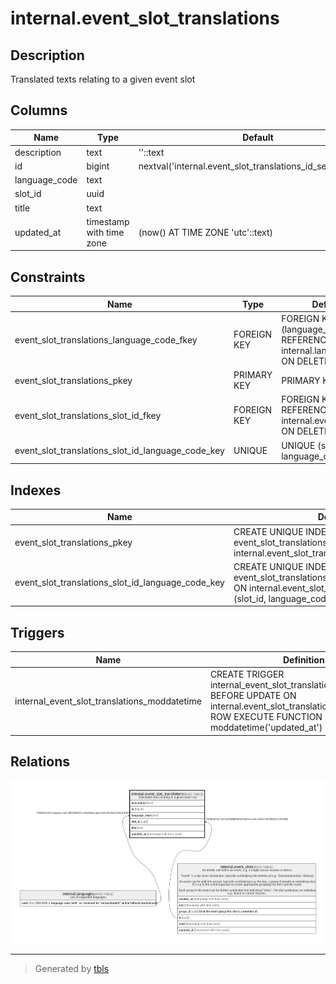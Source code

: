 # internal.event_slot_translations

## Description

Translated texts relating to a given event slot

## Columns

| Name | Type | Default | Nullable | Children | Parents | Comment |
| ---- | ---- | ------- | -------- | -------- | ------- | ------- |
| description | text | ''::text | false |  |  |  |
| id | bigint | nextval('internal.event_slot_translations_id_seq'::regclass) | false |  |  |  |
| language_code | text |  | false |  | [internal.languages](internal.languages.md) |  |
| slot_id | uuid |  | false |  | [internal.event_slots](internal.event_slots.md) |  |
| title | text |  | false |  |  |  |
| updated_at | timestamp with time zone | (now() AT TIME ZONE 'utc'::text) | false |  |  |  |

## Constraints

| Name | Type | Definition |
| ---- | ---- | ---------- |
| event_slot_translations_language_code_fkey | FOREIGN KEY | FOREIGN KEY (language_code) REFERENCES internal.languages(code) ON DELETE RESTRICT |
| event_slot_translations_pkey | PRIMARY KEY | PRIMARY KEY (id) |
| event_slot_translations_slot_id_fkey | FOREIGN KEY | FOREIGN KEY (slot_id) REFERENCES internal.event_slots(id) ON DELETE CASCADE |
| event_slot_translations_slot_id_language_code_key | UNIQUE | UNIQUE (slot_id, language_code) |

## Indexes

| Name | Definition |
| ---- | ---------- |
| event_slot_translations_pkey | CREATE UNIQUE INDEX event_slot_translations_pkey ON internal.event_slot_translations USING btree (id) |
| event_slot_translations_slot_id_language_code_key | CREATE UNIQUE INDEX event_slot_translations_slot_id_language_code_key ON internal.event_slot_translations USING btree (slot_id, language_code) |

## Triggers

| Name | Definition |
| ---- | ---------- |
| internal_event_slot_translations_moddatetime | CREATE TRIGGER internal_event_slot_translations_moddatetime BEFORE UPDATE ON internal.event_slot_translations FOR EACH ROW EXECUTE FUNCTION moddatetime('updated_at') |

## Relations

![er](internal.event_slot_translations.png)

---

> Generated by [tbls](https://github.com/k1LoW/tbls)
